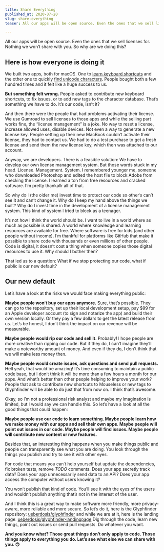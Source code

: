 ```yaml
---
title: Share Everything
published_at: 2020-07-20
slug: share-everything
teaser: All our apps will be open source. Even the ones that we sell licenses for. There is nothing we won’t share with you. So why are we doing this?

---
```


All our apps will be open source. Even the ones that we sell licenses for. Nothing we won’t share with you. So why are we doing this?

## Here is how everyone is doing it

We built two apps, both for macOS. One to [learn keyboard shortcuts][@mouseless] and the other one to quickly [find unicode characters][@glyphfinder]. People bought both a few hundred times and it felt like a huge success to us.

**But something felt wrong.** People asked to contribute new keyboard shortcuts, to fix issues, or to add new tags to the character database. That’s something we have to do. It’s our code, isn’t it?

And then there were the people that had problems activating their license. We use Gumroad to sell licenses to those apps and while the selling part works fine, the “license management” is a joke. No way to reset a license, increase allowed uses, disable devices. Not even a way to generate a new license key. People setting up their new MacBook couldn’t activate their license, they had to contact us. We had to do a test purchase to get a fresh license and send them the new license key, which then was attached to our account.

Anyway, we are developers. There is a feasible solution: We have to develop our own license management system. But those words stuck in my head. License. Management. System. I remembered younger me, someone who downloaded Photoshop and edited the host file to block Adobe from checking the license. I learned a ton from free resources and cracked software. I’m pretty thankallr all of that.

So why do I (the older me) invest time to protect our code so other’s can’t see it and can’t change it. Why do I keep my hand above the things we built? Why do I invest time in the development of a license management system. This kind of system I tried to block as a teenager.

It’s not how I think the world should be. I want to live in a world where as much as possible is shared. A world where knowledge and learning resources are available for free. Where software is free for kids (and other people without income). I’m thankful for platforms like GitHub that make it possible to share code with thousands or even millions of other people. Code is digital, it doesn’t cost a thing when someone copies those digital resources to use it. Why should I bother then?

That led us to a question: What if we stop protecting our code, what if public is our new default?

## Our new default

Let’s have a look at the risks we would face making everything public:

**Maybe people won’t buy our apps anymore.** Sure, that’s possible. They can go to the repository, set up their local development setup, pay $99 for an Apple developer account (to sign and notarize the app) and build their own version locally. Or they pay a few dollars to get the latest release from us. Let’s be honest, I don’t think the impact on our revenue will be measurable.

**Maybe people would rip our code and sell it.** Probably! I hope people are more creative than ripping our code. But if they do, I can’t imagine they’ll make a noteworthy amount of money. And even if they do, I don’t think that we will make less money then.

**Maybe people would create issues, ask questions and send pull requests.** Hell yeah, that would be amazing! It’s time consuming to maintain a public code base, but I don’t think it will be more than a few hours a month for our apps. And what’s better than other people helping to improve your work? People that ask to contribute new shortcuts to Mouseless or new tags to Glyphfinder will be able to do just that from now on. I think that’s awesome.

Okay, so I’m not a professional risk analyst and maybe my imagination is limited, but I would say we can handle this. So let’s have a look at all the good things that could happen:

**Maybe people use our code to learn something. Maybe people learn how we make money with our apps and sell their own apps. Maybe people will point out issues in our code. Maybe people will find issues. Maybe people will contribute new content or new features.**

Besides that, an interesting thing happens when you make things public and people can transparently see what you are doing. You look through the things you publish and try to see it with other eyes.

For code that means you can’t help yourself but update the dependencies, fix broken tests, remove _TODO_ comments. Does your app secretly track data? Does your app unnecessarily send data to an API? Does your app access the computer without users knowing it?

You won’t publish that kind of code. You’ll see it with the eyes of the users and wouldn’t publish anything that’s not in the interest of the user.

And I think this is a great way to make software more friendly, more privacy-aware, more reliable and more secure. So let’s do it, here is the Glyphfinder repository: [ueberdosis/glyphfinder](https://github.com/ueberdosis/glyphfinder) and while we are at it, here is the landing page: [ueberdosis/glyphfinder-landingpage](https://github.com/ueberdosis/glyphfinder-landingpage) Dig through the code, learn new things, point out issues or send pull requests. Do whatever you want.

**And you know what? Those great things don’t only apply to code. Those things apply to everything you do. Let’s see what else we can share with you. 🙃**

[@mouseless]: https://mouseless.app
[@glyphfinder]: https://www.glyphfinder.com